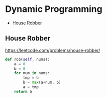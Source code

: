 # Dynamic Programming

+ [House Robber](#house-robber)

[comment]: <> (Stop)
## House Robber

https://leetcode.com/problems/house-robber/

```python
def rob(self, nums):
    a = 0
    b = 0
    for num in nums:
        tmp = b
        b = max(a+num, b)
        a = tmp
    return b
```